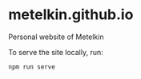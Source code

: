 # metelkin.github.io
Personal website of Metelkin

To serve the site locally, run:

```bash
npm run serve
```
